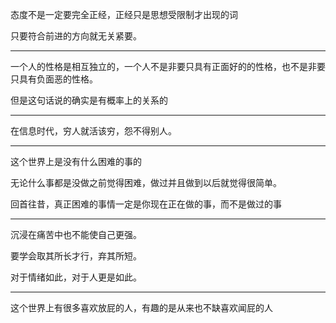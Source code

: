 态度不是一定要完全正经，正经只是思想受限制才出现的词

只要符合前进的方向就无关紧要。
___
一个人的性格是相互独立的，一个人不是非要只具有正面好的的性格，也不是非要只具有负面恶的性格。

但是这句话说的确实是有概率上的关系的
___
在信息时代，穷人就活该穷，怨不得别人。
___
这个世界上是没有什么困难的事的

无论什么事都是没做之前觉得困难，做过并且做到以后就觉得很简单。

回首往昔，真正困难的事情一定是你现在正在做的事，而不是做过的事
___
沉浸在痛苦中也不能使自己更强。

要学会取其所长才行，弃其所短。

对于情绪如此，对于人更是如此。
___
这个世界上有很多喜欢放屁的人，有趣的是从来也不缺喜欢闻屁的人